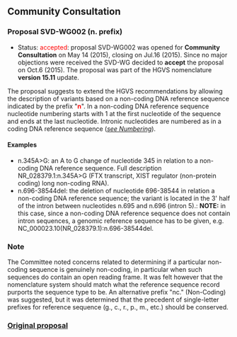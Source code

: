 ## Community Consultation

### Proposal SVD-WG002 (n. prefix)

* Status: <font color="red">accepted</font>: proposal SVD-WG002 was opened for **Community Consultation** on May 14 (2015), closing on Jul.16 (2015). Since no major objections were received the SVD-WG decided to **accept** the proposal on Oct.6 (2015). The proposal was part of the HGVS nomenclature **version 15.11** update.

The proposal suggests to extend the HGVS recommendations by allowing the description of variants based on a non-coding DNA reference sequence indicated by the prefix "**<font color="red">n</font>**". In a non-coding DNA reference sequence nucleotide numbering starts with 1 at the first nucleotide of the sequence and ends at the last nucleotide. Intronic nucleotides are numbered as in a coding DNA reference sequence ([_see Numbering_](../background/numbering/#DNAc)).

#### Examples

* n.345A>G: an A to G change of nucleotide 345 in relation to a non-coding DNA reference sequence. Full description NR\_028379.1:n.345A>G  (FTX transcript, XIST regulator (non-protein coding) long non-coding RNA).
* n.696-38544del: the deletion of nucleotide 696-38544 in relation a non-coding DNA reference sequence; the variant is located in the 3' half of the intron between nucleotides n.695 and n.696 (intron 5).: **NOTE:** in this case, since a non-coding DNA reference sequence does not contain intron sequences, a genomic reference sequence has to be given, e.g. NC\_000023.10(NR\_028379.1):n.696-38544del.
    

### Note

The Committee noted concerns related to determining if a particular non-coding sequence is genuinely non-coding, in particular when such sequences do contain an open reading frame. It was felt however that the nomenclature system should match what the reference sequence record purports the sequence type to be. An alternative prefix "nc." (Non-Coding) was suggested, but it was determined that the precedent of single-letter prefixes for reference sequence (g., c., r., p., m., etc.) should be conserved.
    

### [Original proposal](http://www.hgvs.org/mutnomen/comments002.html)